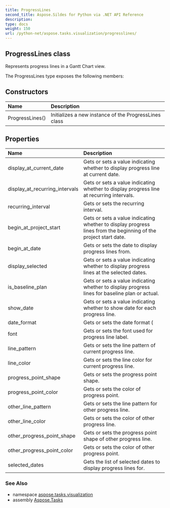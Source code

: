 ```yaml
---
title: ProgressLines
second_title: Aspose.Sildes for Python via .NET API Reference
description: 
type: docs
weight: 150
url: /python-net/aspose.tasks.visualization/progresslines/
---
```


## ProgressLines class

Represents progress lines in a Gantt Chart view.

The ProgressLines type exposes the following members:
## Constructors
| Name | Description |
| :- | :- |
|ProgressLines()|Initializes a new instance of the ProgressLines class|
## Properties
| Name | Description |
| :- | :- |
|display_at_current_date|Gets or sets a value indicating whether to display progress line at current date.|
|display_at_recurring_intervals|Gets or sets a value indicating whether to display progress line at recurring intervals.|
|recurring_interval|Gets or sets the recurring interval.|
|begin_at_project_start|Gets or sets a value indicating whether to display progress lines from the beginning of the project start date.|
|begin_at_date|Gets or sets the date to display progress lines from.|
|display_selected|Gets or sets a value indicating whether to display progress lines at the selected dates.|
|is_baseline_plan|Gets or sets a value indicating whether to display progress lines for baseline plan or actual.|
|show_date|Gets or sets a value indicating whether to show date for each progress line.|
|date_format|Gets or sets the date format (|
|font|Gets or sets the font used for progress line label.|
|line_pattern|Gets or sets the line pattern of current progress line.|
|line_color|Gets or sets the line color for current progress line.|
|progress_point_shape|Gets or sets the progress point shape.|
|progress_point_color|Gets or sets the color of progress point.|
|other_line_pattern|Gets or sets the line pattern for other progress line.|
|other_line_color|Gets or sets the color of other progress line.|
|other_progress_point_shape|Gets or sets the progress point shape of other progress line.|
|other_progress_point_color|Gets or sets the color of other progress point.|
|selected_dates|Gets the list of selected dates to display progress lines for.|

### See Also

* namespace [aspose.tasks.visualization](/python-net/aspose.tasks.visualization/)
* assembly [Aspose.Tasks](/tasks/python-net/)

